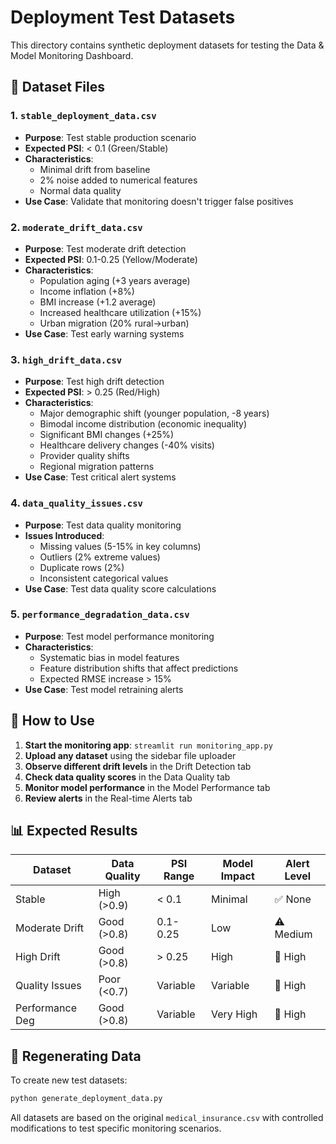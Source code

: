 # Deployment Test Datasets

This directory contains synthetic deployment datasets for testing the Data & Model Monitoring Dashboard.

## 📁 Dataset Files

### 1. `stable_deployment_data.csv`
- **Purpose**: Test stable production scenario
- **Expected PSI**: < 0.1 (Green/Stable)
- **Characteristics**: 
  - Minimal drift from baseline
  - 2% noise added to numerical features
  - Normal data quality
- **Use Case**: Validate that monitoring doesn't trigger false positives

### 2. `moderate_drift_data.csv`
- **Purpose**: Test moderate drift detection
- **Expected PSI**: 0.1-0.25 (Yellow/Moderate)
- **Characteristics**:
  - Population aging (+3 years average)
  - Income inflation (+8%)
  - BMI increase (+1.2 average)
  - Increased healthcare utilization (+15%)
  - Urban migration (20% rural→urban)
- **Use Case**: Test early warning systems

### 3. `high_drift_data.csv`
- **Purpose**: Test high drift detection
- **Expected PSI**: > 0.25 (Red/High)
- **Characteristics**:
  - Major demographic shift (younger population, -8 years)
  - Bimodal income distribution (economic inequality)
  - Significant BMI changes (+25%)
  - Healthcare delivery changes (-40% visits)
  - Provider quality shifts
  - Regional migration patterns
- **Use Case**: Test critical alert systems

### 4. `data_quality_issues.csv`
- **Purpose**: Test data quality monitoring
- **Issues Introduced**:
  - Missing values (5-15% in key columns)
  - Outliers (2% extreme values)
  - Duplicate rows (2%)
  - Inconsistent categorical values
- **Use Case**: Test data quality score calculations

### 5. `performance_degradation_data.csv`
- **Purpose**: Test model performance monitoring
- **Characteristics**:
  - Systematic bias in model features
  - Feature distribution shifts that affect predictions
  - Expected RMSE increase > 15%
- **Use Case**: Test model retraining alerts

## 🧪 How to Use

1. **Start the monitoring app**: `streamlit run monitoring_app.py`
2. **Upload any dataset** using the sidebar file uploader
3. **Observe different drift levels** in the Drift Detection tab
4. **Check data quality scores** in the Data Quality tab
5. **Monitor model performance** in the Model Performance tab
6. **Review alerts** in the Real-time Alerts tab

## 📊 Expected Results

| Dataset | Data Quality | PSI Range | Model Impact | Alert Level |
|---------|-------------|-----------|--------------|-------------|
| Stable | High (>0.9) | < 0.1 | Minimal | ✅ None |
| Moderate Drift | Good (>0.8) | 0.1-0.25 | Low | ⚠️ Medium |
| High Drift | Good (>0.8) | > 0.25 | High | 🚨 High |
| Quality Issues | Poor (<0.7) | Variable | Variable | 🚨 High |
| Performance Deg | Good (>0.8) | Variable | Very High | 🚨 High |

## 🔄 Regenerating Data

To create new test datasets:
```bash
python generate_deployment_data.py
```

All datasets are based on the original `medical_insurance.csv` with controlled modifications to test specific monitoring scenarios.
